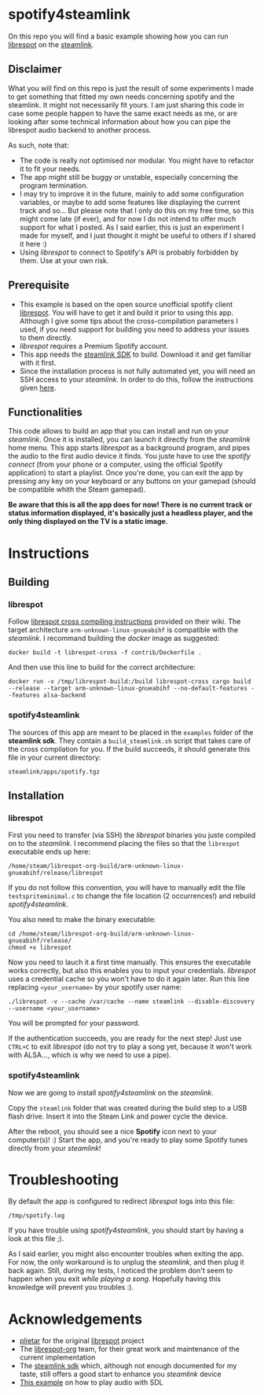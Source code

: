 # spotify4steamlink
On this repo you will find a basic example showing how you can run [librespot](https://github.com/librespot-org/librespot) on the [steamlink](https://store.steampowered.com/app/353380/Steam_Link/).

## Disclaimer
What you will find on this repo is just the result of some experiments I made to get something that fitted my own needs concerning spotify and the steamlink. It might not necessarily fit yours. I am just sharing this code in case some people happen to have the same exact needs as me, or are looking after some technical information about how you can pipe the librespot audio backend to another process.

As such, note that:
* The code is really not optimised nor modular. You might have to refactor it to fit your needs.
* The app might still be buggy or unstable, especially concerning the program termination.
* I may try to improve it in the future, mainly to add some configuration variables, or maybe to add some features like displaying the current track and so... But please note that I only do this on my free time, so this might come late (if ever), and for now I do not intend to offer much support for what I posted. As I said earlier, this is just an experiment I made for myself, and I just thought it might be useful to others if I shared it here :)
* Using _librespot_ to connect to Spotify's API is probably forbidden by them. Use at your own risk.

## Prerequisite
* This example is based on the open source unofficial spotify client [librespot](https://github.com/librespot-org/librespot). You will have to get it and build it prior to using this app. Although I give some tips about the cross-compilation parameters I used, if you need support for building you need to address your issues to them directly.
* _librespot_ requires a Premium Spotify account.
* This app needs the [steamlink SDK](https://github.com/ValveSoftware/steamlink-sdk) to build. Download it and get familiar with it first.
* Since the installation process is not fully automated yet, you will need an SSH access to your _steamlink_. In order to do this, follow the instructions given [here](https://github.com/ValveSoftware/steamlink-sdk#ssh-access).

## Functionalities
This code allows to build an app that you can install and run on your _steamlink_. Once it is installed, you can launch it directly from the _steamlink_ home menu.
This app starts _librespot_ as a background program, and pipes the audio to the first audio device it finds.
You juste have to use the _spotify connect_ (from your phone or a computer, using the official Spotify application) to start a playlist.
Once you're done, you can exit the app by pressing any key on your keyboard or any buttons on your gamepad (should be compatible whith the Steam gamepad).

**Be aware that this is all the app does for now! There is no current track or status information displayed, it's basically just a headless player, and the only thing displayed on the TV is a static image.**

# Instructions
## Building
### librespot
Follow [librespot cross compiling instructions](https://github.com/librespot-org/librespot/wiki/Cross-compiling) provided on their wiki.
The target architecture `arm-unknown-linux-gnueabihf` is compatible with the _steamlink_.
I recommand building the _docker_ image as suggested:
```Shell
docker build -t librespot-cross -f contrib/Dockerfile .
```
And then use this line to build for the correct architecture:
```Shell
docker run -v /tmp/librespot-build:/build librespot-cross cargo build --release --target arm-unknown-linux-gnueabihf --no-default-features --features alsa-backend
```

### spotify4steamlink
The sources of this app are meant to be placed in the `examples` folder of the **steamlink sdk**.
They contain a `build_steamlink.sh` script that takes care of the cross compilation for you.
If the build succeeds, it should generate this file in your current directory:
```
steamlink/apps/spotify.tgz
```

## Installation
### librespot
First you need to transfer (via SSH) the _librespot_ binaries you juste compiled on to the _steamlink_.
I recommend placing the files so that the `librespot` executable ends up here:
```
/home/steam/librespot-org-build/arm-unknown-linux-gnueabihf/release/librespot
```
If you do not follow this convention, you will have to manually edit the file `testspriteminimal.c` to change the file location (2 occurrences!) and rebuild _spotify4steamlink_.

You also need to make the binary executable:
```Shell
cd /home/steam/librespot-org-build/arm-unknown-linux-gnueabihf/release/
chmod +x librespot
```

Now you need to lauch it a first time manually. This ensures the executable works correctly, but also this enables you to input your credentials. _librespot_ uses a credential cache so you won't have to do it again later.
Run this line replacing `<your_username>` by your spotify user name:
```Shell
./librespot -v --cache /var/cache --name steamlink --disable-discovery --username <your_username>
```
You will be prompted for your password.

If the authentication succeeds, you are ready for the next step!
Just use `CTRL+C` to exit _librespot_ (do not try to play a song yet, because it won't work with ALSA..., which is why we need to use a pipe).

### spotify4steamlink
Now we are going to install _spotify4steamlink_ on the _steamlink_.

Copy the `steamlink` folder that was created during the build step to a USB flash drive.
Insert it into the Steam Link and power cycle the device.

After the reboot, you should see a nice **Spotify** icon next to your computer(s)! :)
Start the app, and you're ready to play some Spotify tunes directly from your _steamlink_!

# Troubleshooting
By default the app is configured to redirect _librespot_ logs into this file:
```
/tmp/spotify.log
```
If you have trouble using _spotify4steamlink_, you should start by having a look at this file ;).

As I said earlier, you might also encounter troubles when exiting the app. For now, the only workaround is to unplug the _steamlink_, and then plug it back again.
Still, during my tests, I noticed the problem don't seem to happen when you exit _while playing a song_.
Hopefully having this knowledge will prevent you troubles :).

# Acknowledgements
* [plietar](https://github.com/plietar/) for the original [librespot](https://github.com/plietar/librespot) project
* The [librespot-org](https://github.com/librespot-org/librespot) team, for their great work and maintenance of the current implementation
* The [steamlink sdk](https://github.com/ValveSoftware/steamlink-sdk/) which, although not enough documented for my taste, still offers a good start to enhance you _steamlink_ device
* [This example](https://gist.github.com/armornick/3447121) on how to play audio with SDL
